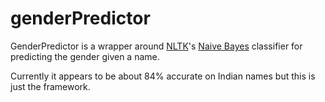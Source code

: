 # genderPredictor #
GenderPredictor is a wrapper around [NLTK](http://www.nltk.org/)'s [Naive Bayes](http://en.wikipedia.org/wiki/Naive_Bayes_classifier) classifier for predicting the gender given a name.

Currently it appears to be about 84% accurate on Indian names but this is just the framework.
